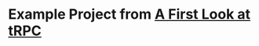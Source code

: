 # Example Project from [A First Look at tRPC](https://ajcwebdev.com/2023/03/08/a-first-look-at-trpc/)